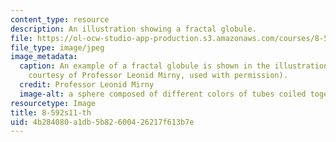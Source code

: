 ```yaml
---
content_type: resource
description: An illustration showing a fractal globule.
file: https://ol-ocw-studio-app-production.s3.amazonaws.com/courses/8-592j-statistical-physics-in-biology-spring-2011/4b284080a1db5b82600426217f613b7e_8-592s11-th.jpg
file_type: image/jpeg
image_metadata:
  caption: An example of a fractal globule is shown in the illustration above (Image
    courtesy of Professor Leonid Mirny, used with permission).
  credit: Professor Leonid Mirny
  image-alt: a sphere composed of different colors of tubes coiled together.
resourcetype: Image
title: 8-592s11-th
uid: 4b284080-a1db-5b82-6004-26217f613b7e
---
```

